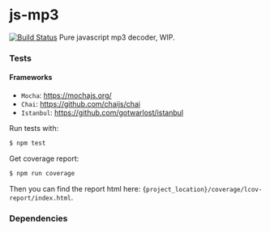 # js-mp3
[![Build Status](https://travis-ci.org/soundbus-technologies/js-mp3.svg?branch=master)](https://travis-ci.org/soundbus-technologies/js-mp3)
Pure javascript mp3 decoder, WIP.

### Tests
#### Frameworks
- `Mocha`: https://mochajs.org/
- `Chai`: https://github.com/chaijs/chai
- `Istanbul`: https://github.com/gotwarlost/istanbul

Run tests with:
```bash
$ npm test
```
Get coverage report:
```bash
$ npm run coverage 
```
Then you can find the report html here: `{project_location}/coverage/lcov-report/index.html`.

### Dependencies

